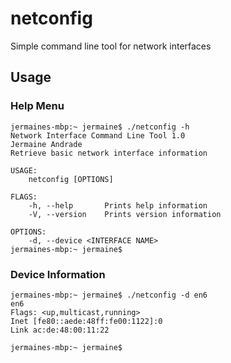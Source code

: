 # netconfig
Simple command line tool for network interfaces

## Usage

### Help Menu
```
jermaines-mbp:~ jermaine$ ./netconfig -h
Network Interface Command Line Tool 1.0
Jermaine Andrade
Retrieve basic network interface information

USAGE:
    netconfig [OPTIONS]

FLAGS:
    -h, --help       Prints help information
    -V, --version    Prints version information

OPTIONS:
    -d, --device <INTERFACE NAME>
jermaines-mbp:~ jermaine$
```

### Device Information
```
jermaines-mbp:~ jermaine$ ./netconfig -d en6
en6
Flags: <up,multicast,running>
Inet [fe80::aede:48ff:fe00:1122]:0
Link ac:de:48:00:11:22

jermaines-mbp:~ jermaine$
```
